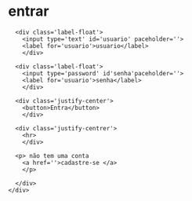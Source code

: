 <body>
  
  <div class= 'container'>
    <div class='card'>
      <h1> entrar</h1>
      
      <div class='label-float'>
        <input type='text' id='usuario' paceholder=''>
        <label for='usuario'>usuario</label>
        </div>
      
      <div class='label-float'>
        <input type='password' id'senha'paceholder=''>
        <label for='usuario'>senha</label>
        </div>
      
      <div class='justify-center'>
        <button>Entra</button>
        </div>
      
      <div class='justify-centrer'>
        <hr>
        </div>
      
      <p> não tem uma conta
        <a href=''>cadastre-se </a>
        </p>
      
      </div>
    </div>
  <body>
    
